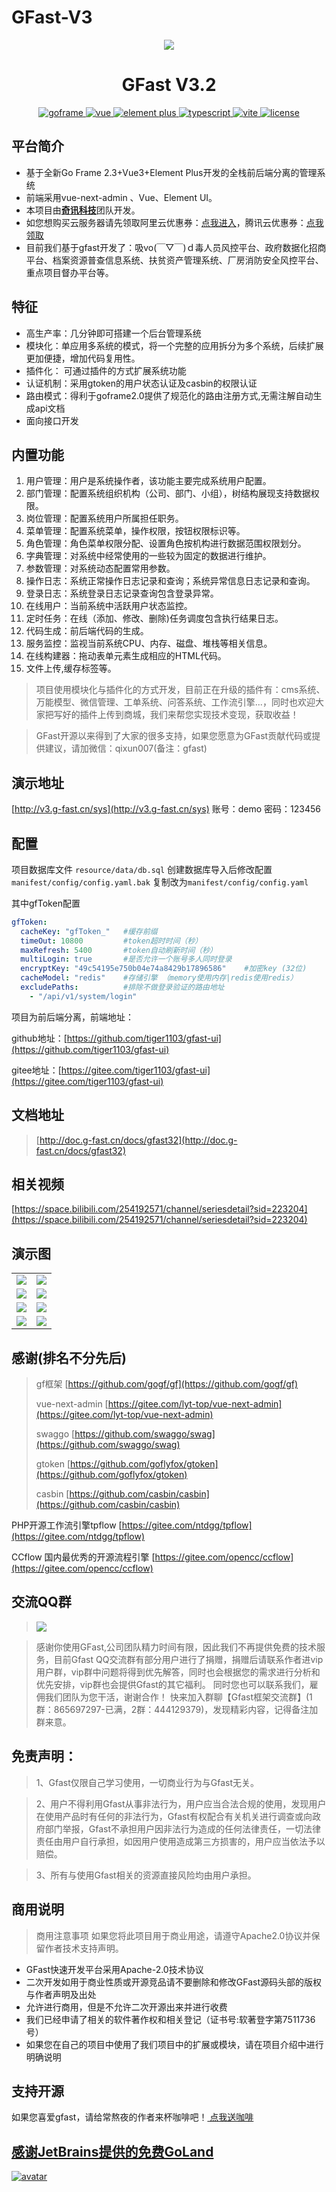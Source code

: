 # GFast-V3
<div align="center">
	<img src="https://yxh-1301841944.cos.ap-chongqing.myqcloud.com/gfast/2022-04-19/gfastlogo.png">
    <p>
        <h1>GFast V3.2</h1>
    </p>
    <p align="center">
        <a href="https://goframe.org/pages/viewpage.action?pageId=1114119" target="_blank">
	        <img src="https://img.shields.io/badge/goframe-2.0-green" alt="goframe">
	    </a>
	    <a href="https://v3.vuejs.org/" target="_blank">
	        <img src="https://img.shields.io/badge/vue.js-vue3.x-green" alt="vue">
	    </a>
	    <a href="https://element-plus.gitee.io/#/zh-CN/component/changelog" target="_blank">
	        <img src="https://img.shields.io/badge/element--plus-%3E1.0.0-blue" alt="element plus">
	    </a>
		<a href="https://www.tslang.cn/" target="_blank">
	        <img src="https://img.shields.io/badge/typescript-%3E4.0.0-blue" alt="typescript">
	    </a>
		<a href="https://vitejs.dev/" target="_blank">
		    <img src="https://img.shields.io/badge/vite-%3E2.0.0-yellow" alt="vite">
		</a>
		<a href="https://gitee.com/lyt-top/vue-next-admin/blob/master/LICENSE" target="_blank">
		    <img src="https://img.shields.io/badge/license-MIT-success" alt="license">
		</a>
	</p>
</div>



## 平台简介
* 基于全新Go Frame 2.3+Vue3+Element Plus开发的全栈前后端分离的管理系统
* 前端采用vue-next-admin 、Vue、Element UI。
* 本项目由<a href="http://www.qjit.cn/" target="_blank"><b>奇讯科技</b></a>团队开发。
* 如您想购买云服务器请先领取阿里云优惠券：[点我进入](https://www.aliyun.com/minisite/goods?userCode=fcor2omk )，腾讯云优惠券：[点我领取](https://cloud.tencent.com/act/cps/redirect?redirect=1062&cps_key=20b1c3842f74986b2894e2c5fcde7ea2&from=console )
* 目前我们基于gfast开发了：吸vo(￣▽￣)ｄ毒人员风控平台、政府数据化招商平台、档案资源普查信息系统、扶贫资产管理系统、厂房消防安全风控平台、重点项目督办平台等。

## 特征
* 高生产率：几分钟即可搭建一个后台管理系统
* 模块化：单应用多系统的模式，将一个完整的应用拆分为多个系统，后续扩展更加便捷，增加代码复用性。
* 插件化： 可通过插件的方式扩展系统功能
* 认证机制：采用gtoken的用户状态认证及casbin的权限认证
* 路由模式：得利于goframe2.0提供了规范化的路由注册方式,无需注解自动生成api文档 
* 面向接口开发 


## 内置功能

1.  用户管理：用户是系统操作者，该功能主要完成系统用户配置。
2.  部门管理：配置系统组织机构（公司、部门、小组），树结构展现支持数据权限。
3.  岗位管理：配置系统用户所属担任职务。
4.  菜单管理：配置系统菜单，操作权限，按钮权限标识等。
5.  角色管理：角色菜单权限分配、设置角色按机构进行数据范围权限划分。
6.  字典管理：对系统中经常使用的一些较为固定的数据进行维护。
7.  参数管理：对系统动态配置常用参数。
8.  操作日志：系统正常操作日志记录和查询；系统异常信息日志记录和查询。
9.  登录日志：系统登录日志记录查询包含登录异常。
10. 在线用户：当前系统中活跃用户状态监控。
11. 定时任务：在线（添加、修改、删除)任务调度包含执行结果日志。
12. 代码生成：前后端代码的生成。
13. 服务监控：监视当前系统CPU、内存、磁盘、堆栈等相关信息。
14. 在线构建器：拖动表单元素生成相应的HTML代码。
15. 文件上传,缓存标签等。

> 项目使用模块化与插件化的方式开发，目前正在升级的插件有：cms系统、万能模型、微信管理、工单系统、问答系统、工作流引擎...，同时也欢迎大家把写好的插件上传到商城，我们来帮您实现技术变现，获取收益！

> GFast开源以来得到了大家的很多支持，如果您愿意为GFast贡献代码或提供建议，请加微信：qixun007(备注：gfast)

## 演示地址
[http://v3.g-fast.cn/sys](http://v3.g-fast.cn/sys)
账号：demo  密码：123456
## 配置
项目数据库文件 `resource/data/db.sql` 创建数据库导入后修改配置 `manifest/config/config.yaml.bak` 复制改为`manifest/config/config.yaml`  

其中gfToken配置
```yaml
gfToken:
  cacheKey: "gfToken_"   #缓存前缀
  timeOut: 10800         #token超时时间（秒）
  maxRefresh: 5400       #token自动刷新时间（秒）
  multiLogin: true       #是否允许一个账号多人同时登录
  encryptKey: "49c54195e750b04e74a8429b17896586"    #加密key (32位)
  cacheModel: "redis"    #存储引擎 （memory使用内存|redis使用redis）
  excludePaths:          #排除不做登录验证的路由地址
    - "/api/v1/system/login"
```

项目为前后端分离，前端地址：

github地址：[https://github.com/tiger1103/gfast-ui](https://github.com/tiger1103/gfast-ui)

gitee地址：[https://gitee.com/tiger1103/gfast-ui](https://gitee.com/tiger1103/gfast-ui)

## 文档地址
> [http://doc.g-fast.cn/docs/gfast32](http://doc.g-fast.cn/docs/gfast32)

## 相关视频
[https://space.bilibili.com/254192571/channel/seriesdetail?sid=223204](https://space.bilibili.com/254192571/channel/seriesdetail?sid=223204)

## 演示图

<table>
    <tr>
        <td><img src="https://yxh-1301841944.cos.ap-chongqing.myqcloud.com/gfast/2022-04-19/cje01e1blsg80hagzj.png"/></td>
        <td><img src="https://yxh-1301841944.cos.ap-chongqing.myqcloud.com/gfast/2022-04-19/cje01gckl91kjetl0d.png"/></td>
    </tr>
    <tr>
        <td><img src="https://yxh-1301841944.cos.ap-chongqing.myqcloud.com/gfast/2022-04-19/cje01gckl91ky1lm3d.png"/></td>
        <td><img src="https://yxh-1301841944.cos.ap-chongqing.myqcloud.com/gfast/2022-04-19/cje01kkmk7sc1txfvz.png"/></td>
    </tr>
    <tr>
        <td><img src="https://yxh-1301841944.cos.ap-chongqing.myqcloud.com/gfast/2022-04-19/cje01kkmkfi4syoydw.png"/></td>
        <td><img src="https://yxh-1301841944.cos.ap-chongqing.myqcloud.com/gfast/2022-04-19/cje01s04zq2470mx3r.png"/></td>
    </tr>
	<tr>
        <td><img src="https://yxh-1301841944.cos.ap-chongqing.myqcloud.com/gfast/2022-04-19/cje01kkmkfi4tquojj.png"/></td>
        <td><img src="https://yxh-1301841944.cos.ap-chongqing.myqcloud.com/gfast/2022-04-19/cje01s04zq245k17ta.png"/></td>
    </tr>
</table>

## 感谢(排名不分先后)
> gf框架 [https://github.com/gogf/gf](https://github.com/gogf/gf)
>
> vue-next-admin [https://gitee.com/lyt-top/vue-next-admin](https://gitee.com/lyt-top/vue-next-admin)
>
> swaggo [https://github.com/swaggo/swag](https://github.com/swaggo/swag)
>
>gtoken [https://github.com/goflyfox/gtoken](https://github.com/goflyfox/gtoken)
>
>casbin [https://github.com/casbin/casbin](https://github.com/casbin/casbin)


PHP开源工作流引擎tpflow   [https://gitee.com/ntdgg/tpflow](https://gitee.com/ntdgg/tpflow)

CCflow 国内最优秀的开源流程引擎  [https://gitee.com/opencc/ccflow](https://gitee.com/opencc/ccflow)

## 交流QQ群

> <img src="https://yxh-1301841944.cos.ap-chongqing.myqcloud.com/gfast/2022-04-19/qqcode.png"/>  

> 感谢你使用GFast,公司团队精力时间有限，因此我们不再提供免费的技术服务，目前Gfast QQ交流群有部分用户进行了捐赠，捐赠后请联系作者进vip用户群，vip群中问题将得到优先解答，同时也会根据您的需求进行分析和优先安排，vip群也会提供Gfast的其它福利。
> 同时您也可以联系我们，雇佣我们团队为您干活，谢谢合作！
>快来加入群聊【Gfast框架交流群】(1群：865697297-已满，2群：444129379)，发现精彩内容，记得备注加群来意。

## 免责声明：
> 1、Gfast仅限自己学习使用，一切商业行为与Gfast无关。

> 2、用户不得利用Gfast从事非法行为，用户应当合法合规的使用，发现用户在使用产品时有任何的非法行为，Gfast有权配合有关机关进行调查或向政府部门举报，Gfast不承担用户因非法行为造成的任何法律责任，一切法律责任由用户自行承担，如因用户使用造成第三方损害的，用户应当依法予以赔偿。

> 3、所有与使用Gfast相关的资源直接风险均由用户承担。


## 商用说明
> 商用注意事项
如果您将此项目用于商业用途，请遵守Apache2.0协议并保留作者技术支持声明。

* GFast快速开发平台采用Apache-2.0技术协议
* 二次开发如用于商业性质或开源竞品请不要删除和修改GFast源码头部的版权与作者声明及出处
* 允许进行商用，但是不允许二次开源出来并进行收费
* 我们已经申请了相关的软件著作权和相关登记（证书号:软著登字第7511736号）
* 如果您在自己的项目中使用了我们项目中的扩展或模块，请在项目介绍中进行明确说明

## 支持开源
如果您喜爱gfast，请给常熬夜的作者来杯咖啡吧！<a href="https://ys0abw.yuque.com/ys0abw/ephcr9/zo38ua" target="_blank"> 点我送咖啡</a>

## [感谢JetBrains提供的免费GoLand](https://jb.gg/OpenSource)
[![avatar](https://camo.githubusercontent.com/323657c6e81419b8e151e9da4c71f409e3fcc65d630535170c59fe4807dbc905/68747470733a2f2f676f6672616d652e6f72672f646f776e6c6f61642f7468756d626e61696c732f313131343131392f6a6574627261696e732e706e67)](https://jb.gg/OpenSource)
